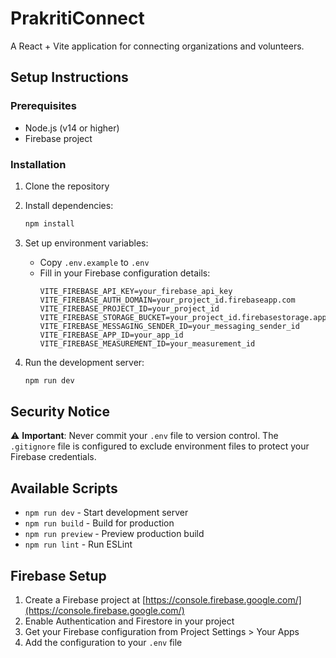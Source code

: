 # PrakritiConnect

A React + Vite application for connecting organizations and volunteers.

## Setup Instructions

### Prerequisites
- Node.js (v14 or higher)
- Firebase project

### Installation

1. Clone the repository
2. Install dependencies:
   ```bash
   npm install
   ```

3. Set up environment variables:
   - Copy `.env.example` to `.env`
   - Fill in your Firebase configuration details:
     ```
     VITE_FIREBASE_API_KEY=your_firebase_api_key
     VITE_FIREBASE_AUTH_DOMAIN=your_project_id.firebaseapp.com
     VITE_FIREBASE_PROJECT_ID=your_project_id
     VITE_FIREBASE_STORAGE_BUCKET=your_project_id.firebasestorage.app
     VITE_FIREBASE_MESSAGING_SENDER_ID=your_messaging_sender_id
     VITE_FIREBASE_APP_ID=your_app_id
     VITE_FIREBASE_MEASUREMENT_ID=your_measurement_id
     ```

4. Run the development server:
   ```bash
   npm run dev
   ```

## Security Notice

⚠️ **Important**: Never commit your `.env` file to version control. The `.gitignore` file is configured to exclude environment files to protect your Firebase credentials.

## Available Scripts

- `npm run dev` - Start development server
- `npm run build` - Build for production
- `npm run preview` - Preview production build
- `npm run lint` - Run ESLint

## Firebase Setup

1. Create a Firebase project at [https://console.firebase.google.com/](https://console.firebase.google.com/)
2. Enable Authentication and Firestore in your project
3. Get your Firebase configuration from Project Settings > Your Apps
4. Add the configuration to your `.env` file
